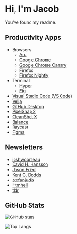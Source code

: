 # Hi, I'm Jacob

You've found my readme.

## Productivity Apps

- Browsers
  - [Arc](https://arc.net/)
  - [Google Chrome](https://www.google.com/)
  - [Google Chrome Canary](https://www.google.com/chrome/canary/)
  - [Firefox](https://www.mozilla.org/en-US/firefox/new/)
  - [Firefox Nightly](https://www.mozilla.org/en-US/firefox/channel/desktop/)
- Terminal
  - [Hyper](https://hyper.is/)
  - [Fig](https://fig.io/)
- [Visual Studio Code (VS Code)](https://code.visualstudio.com/)
- [Velja](https://sindresorhus.com/velja)
- [GitHub Desktop](https://desktop.github.com/)
- [PixelSnap 2](https://getpixelsnap.com/)
- [CleanShot X](https://cleanshot.com/)
- [Balance](https://alexandersandberg.com/apps/balance/)
- [Raycast](https://www.raycast.com/)
- [Figma](https://www.figma.com/) 


## Newsletters

- [joshwcomeau](https://www.joshwcomeau.com/)
- [David H. Hansson](https://world.hey.com/dhh)
- [Jason Fried](https://world.hey.com/jason)
- [Kent C. Dodds](https://kentcdodds.com/)
- [stefanjudis](https://www.stefanjudis.com/)
- [Htmhell](https://www.htmhell.dev/)
- [tldr](https://tldr.tech/)

## GitHub Stats

![GitHub stats](https://github-readme-stats.vercel.app/api?username=jacobthesheep&theme=onedark)

![Top Langs](https://github-readme-stats.vercel.app/api/top-langs/?username=jacobthesheep&layout=compact&theme=onedark)
